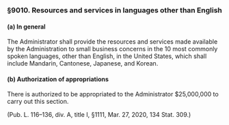 ### §9010. Resources and services in languages other than English ###

#### (a) In general ####

The Administrator shall provide the resources and services made available by the Administration to small business concerns in the 10 most commonly spoken languages, other than English, in the United States, which shall include Mandarin, Cantonese, Japanese, and Korean.

#### (b) Authorization of appropriations ####

There is authorized to be appropriated to the Administrator $25,000,000 to carry out this section.

(Pub. L. 116–136, div. A, title I, §1111, Mar. 27, 2020, 134 Stat. 309.)
